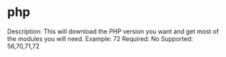# php

Description: This will download the PHP version you want and get most of the modules you will need.
Example: 72
Required: No
Supported: 56,70,71,72


